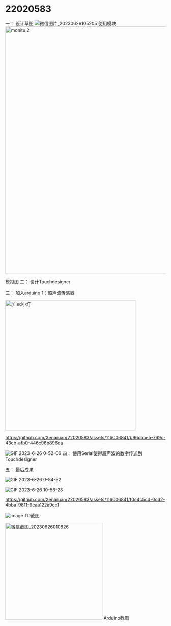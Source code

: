 # 22020583
一：
设计草图
![微信图片_20230626105205](https://github.com/Xenaruan/22020583/assets/116006841/ee7a968f-c9a6-4cec-a198-1e4ca04abe62)
使用模块
<img width="778" alt="monitu 2" src="https://github.com/Xenaruan/22020583/assets/116006841/65ba5f84-273a-481e-916d-e5c96b1264c6">


模拟图
二：
设计Touchdesigner

三：
加入arduino
1：超声波传感器

<img width="409" alt="加led小灯" src="https://github.com/Xenaruan/22020583/assets/116006841/702252b8-512c-49a5-b0b6-66496fe3664a">


https://github.com/Xenaruan/22020583/assets/116006841/b96daae5-799c-43cb-afb0-446c96b896da

![GIF 2023-6-26 0-52-06](https://github.com/Xenaruan/22020583/assets/116006841/f82f513d-47b3-483d-ac4a-a1d1f13e3e63)
四：
使用Serial使得超声波的数字传送到Touchdesigner

五：
最后成果

![GIF 2023-6-26 0-54-52](https://github.com/Xenaruan/22020583/assets/116006841/51e30098-d262-4527-b68f-acece4f81b19)

![GIF 2023-6-26 10-56-23](https://github.com/Xenaruan/22020583/assets/116006841/a4d79c86-1bba-4225-9656-13fd7a4e3fc7)


https://github.com/Xenaruan/22020583/assets/116006841/f0c4c5cd-0cd2-4bba-9811-9eaa122a9cc1



![image](https://github.com/Xenaruan/22020583/assets/116006841/d11d3b56-c2d8-4fcc-a71f-22be1d758e98)
TD截图

<img width="305" alt="微信截图_20230626010826" src="https://github.com/Xenaruan/22020583/assets/116006841/967b1aea-2eb2-4f9e-858c-3d94004b72e2">
Arduino截图
